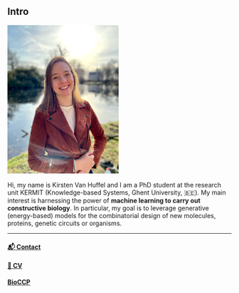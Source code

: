 ## Intro

<p align="left">
  <img src="images/IMG_0678.jpg" width="250"/>
</p>

Hi, my name is Kirsten Van Huffel and I am a PhD student at the research unit KERMIT (Knowledge-based Systems, Ghent University, 🇧🇪). My main interest is harnessing the power of **machine learning to carry out constructive biology**. In particular, my goal is to leverage generative (energy-based) models for the combinatorial design of new molecules, proteins, genetic circuits or organisms.

 
  ------------------

#### [📬  Contact](https://kirstvh.github.io/contact)
#### [📃  CV](https://kirstvh.github.io/contact)
#### [BioCCP](https://kirstvh.github.io/BioCCP_Case_Study_html)
 
